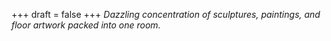 
+++
draft = false
+++
_Dazzling concentration of sculptures, paintings, and floor artwork packed into one room._
